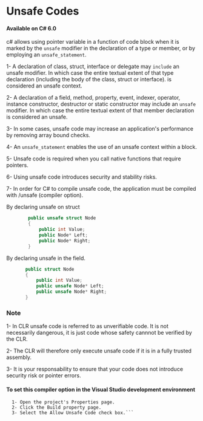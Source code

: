# Unsafe Codes
#### Available on C# 6.0

  c# allows using pointer variable in a function of code block when it is marked by the ```unsafe``` modifier in the declaration of a type or member, or by employing an ```unsafe_statement```.
  
   1-  A declaration of class, struct, interface or delegate may ```include``` an unsafe modifier. In which case the entire textual extent of that type declaration (including the body of the class, struct or interface). is considered an unsafe context.
  
   2- A declaration of a field, method, property, event, indexer, operator, instance constructor, destructor or static constructor may include an ```unsafe``` modifier. In which case the entire textual extent of that member declaration is considered an unsafe.
   
   3- In some cases, unsafe code may increase an application's performance by removing array bound checks.
   
   4- An ```unsafe_statement``` enables the use of an unsafe context within a block.
   
   5- Unsafe code is required when you call native functions that require pointers.
    
   6- Using unsafe code introduces security and stability risks.
    
   7- In order for C# to compile unsafe code, the application must be compiled  with /unsafe (compiler option).
   
 By declaring unsafe on struct
  ```c#
          public unsafe struct Node
          {
              public int Value;
              public Node* Left;
              public Node* Right;
          }
  ```

By declaring unsafe in the field.
   ```c#
          public struct Node
          {
              public int Value;
              public unsafe Node* Left;
              public unsafe Node* Right;
          }
  ```
  
 ### Note
  1- In CLR unsafe code is referred to as unverifiable code. It is not necessarily dangerous, it is just code whose safety cannnot be verified by the CLR.
 
  2- The CLR will therefore only execute unsafe code if it is in a fully trusted assembly.
  
  3- It is your responsability to ensure that your code does not introduce security risk or pointer errors.
  
#### To set this compiler option in the Visual Studio development environment
```
  1- Open the project's Properties page.
  2- Click the Build property page.
  3- Select the Allow Unsafe Code check box.```
